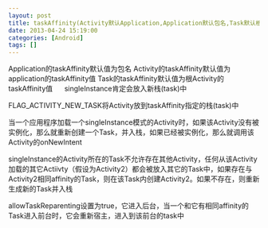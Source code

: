 ```yaml
---
layout: post
title: taskAffinity(Activity默认Application,Application默认包名,Task默认根Activity) singleInstance放入新栈
date: 2013-04-24 15:19:00
categories: [Android]
tags: []
---
```

Application的taskAffinity默认值为包名
Activity的taskAffinity默认值为application的taskAffinity值
Task的taskAffinity默认值为根Activity的taskAffinity值
    
singleInstance肯定会放入新栈(task)中

FLAG_ACTIVITY_NEW_TASK将Activity放到taskAffinity指定的栈(task)中



当一个应用程序加载一个singleInstance模式的Activity时，如果该Activity没有被实例化，那么就重新创建一个Task，并入栈，如果已经被实例化，那么就调用该Activity的onNewIntent



singleInstance的Activity所在的Task不允许存在其他Activity，任何从该Activity加载的其它Actiivty（假设为Activity2）都会被放入其它的Task中，如果存在与Activity2相同affinity的Task，则在该Task内创建Activity2。如果不存在，则重新生成新的Task并入栈



allowTaskReparenting设置为true，它进入后台，当一个和它有相同affinity的Task进入前台时，它会重新宿主，进入到该前台的task中

